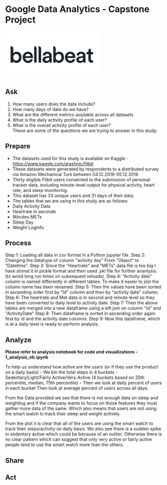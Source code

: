 # **Google Data Analytics - Capstone Project**
<img src="bellabeat.jpg" alt="drawing" width="300"/>


## Ask

1. How many users does the data include?
2. How many days of data do we have?
3. What are the different metrics available across all datasets
4. What is the daily activity profile of each user?
5. What is the overall activity profile of each user?<br>
These are some of the questions we are trying to answer in this study.

## Prepare

- The datasets used for this study is available on Kaggle - https://www.kaggle.com/arashnic/fitbit
- These datasets were generated by respondents to a distributed survey via Amazon Mechanical Turk between 04.12.2016-05.12.2016
- Thirty eligible Fitbit users consented to the submission of personal tracker data, including minute-level output for physical activity, heart rate, and sleep monitoring. 
- This dataset has 33 unique users and 31  days of their data.
- The tables that we are using in this study are as follows:
 - Daily Activity Data
 - Heartrate in seconds
 - Minutes METs
 - Sleep Day
 - Weight Loginfo


## Process

Step 1: Loading all data in csv format in a Python jupyter file.
Step 2: Changing the datatype of column "activity day" From "Object" to "Datetime".
Step 3: Since the "Heartrate" and "METs" data file is too big I have stored it in pickle format and then used .pkl file for further ananlysis. (to avoid long run times on subsequent reloads).
Step 4: "Activity date" column is named differently in different tables. To make it easier to join the column name has been renamed.
Step 5: Then the values have been sorted in ascending order first by "Id" column and then by "activity date" column.
Step 6: The heartrate and Met data is in second and minute level so they have been converted to daily level to activity date.
Step 7: Then the above tables are merged into a new dataframe using a left join on column "Id" and "ActivityDate" 
Step 8: Then dataframe is sorted in ascending order again first by id and the activity date columns.
Step 9: Now this dataframe, which is at a daily level is ready to perform analysis.

## Analyze

**Please refer to analysis notebook for code and visualizations - 1_analysis_nb.ipynb**

To help us understand how active are the users (or if they use the product on a daily basis)
    - We bin the total steps in 4 buckets - Sedentary/Light/Fairly Active/Very Active (4 buckets based on 25th percentile, median, 75th percentile)
    - Then we look at daily percent of users in each bucket
Then look at average percent of users across all days.

From the Data provided we see that there is not enough data on sleep and weightlog and if the company wants to focus on those features they must gather more data of the same.
Which also means that users are not using the smart watch to track their sleep and weight actively.

From the plot it is clear that all of the users are using the smart watch to track their steps/activity on daily basis.
We also see there is a sudden spike in sedentary active which could be because of an outlier.
Otherwise there is no clear pattern which can suggest that only very active or fairly active people tend to use the smart watch more than the others.


## Share


## Act
